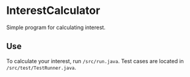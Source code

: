 # InterestCalculator
Simple program for calculating interest.

## Use
To calculate your interest, run `/src/run.java`.
Test cases are located in `/src/test/TestRunner.java`.
